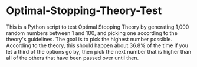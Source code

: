 Optimal-Stopping-Theory-Test
============================

This is a Python script to test Optimal Stopping Theory by generating 1,000 random numbers between 1 and 100, and picking one according to the theory's guidelines.  The goal is to pick the highest number possible.  According to the theory, this should happen about 36.8% of the time if you let a third of the options go by, then pick the next number that is higher than all of the others that have been passed over until then. 
